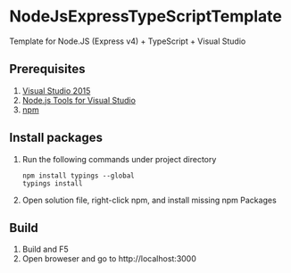 ﻿# NodeJsExpressTypeScriptTemplate
Template for Node.JS (Express v4) + TypeScript + Visual Studio

## Prerequisites

1. [Visual Studio 2015](https://www.visualstudio.com/downloads/download-visual-studio-vs)
1. [Node.js Tools for Visual Studio](https://github.com/Microsoft/nodejstools)
1. [npm](https://nodejs.org/en/download/)

## Install packages

1. Run the following commands under project directory

   ```
   npm install typings --global
   typings install
   ```

1. Open solution file, right-click npm, and install missing npm Packages

## Build

1. Build and F5
1. Open broweser and go to http://localhost:3000
